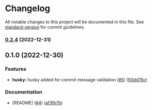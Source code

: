 # Changelog

All notable changes to this project will be documented in this file. See [standard-version](https://github.com/conventional-changelog/standard-version) for commit guidelines.

### [0.2.4](https://github.com/mokkapps/changelog-generator-demo/compare/v0.2.6...v0.2.4) (2022-12-31)

## 0.1.0 (2022-12-30)


### Features

* **husky:** husky added for commit message validation ([#5](https://github.com/UnumID/schema-sdk/issues/5)) ([93dd76c](https://github.com/mokkapps/changelog-generator-demo/commits/93dd76cdf2172d87852b94abcc7502e29c3c8065))


### Documentation

* [README] ([#4](https://github.com/UnumID/schema-sdk/issues/4)) ([af3fb7b](https://github.com/mokkapps/changelog-generator-demo/commits/af3fb7b0ef155c92032a7f75388843b801340a30))
